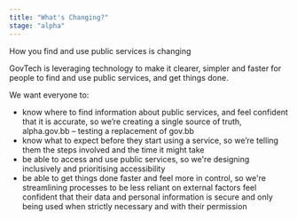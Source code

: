 ```yaml
---
title: "What's Changing?"
stage: "alpha"
---
```


How you find and use public services is changing

GovTech is leveraging technology to make it clearer, simpler and faster for people to find and use public services, and get things done.

We want everyone to:
- know where to find information about public services, and feel confident that it is accurate, so we’re creating a single source of truth, alpha.gov.bb – testing a replacement of gov.bb
- know what to expect before they start using a service, so we’re telling them the steps involved and the time it might take 
- be able to access and use public services, so we're designing inclusively and prioritising accessibility
- be able to get things done faster and feel more in control, so we're streamlining processes to be less reliant on external factors
feel confident that their data and personal information is secure and only being used when strictly necessary and with their permission